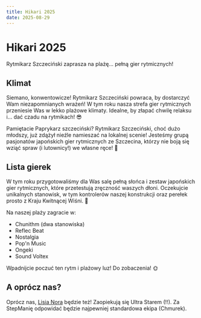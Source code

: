 ```yaml
---
title: Hikari 2025
date: 2025-08-29
---
```


# Hikari 2025

Rytmikarz Szczeciński zaprasza na plażę... pełną gier rytmicznych!

## Klimat

Siemano, konwentowicze! Rytmikarz Szczeciński powraca, by dostarczyć Wam niezapomnianych wrażeń! W tym roku nasza strefa gier rytmicznych przeniesie Was w lekko plażowe klimaty. Idealne, by złapać chwilę relaksu i... dać czadu na rytmikach! 😎

Pamiętacie Paprykarz szczeciński? Rytmikarz Szczeciński, choć dużo młodszy, już zdążył nieźle namieszać na lokalnej scenie! Jesteśmy grupą pasjonatów japońskich gier rytmicznych ze Szczecina, którzy nie boją się wziąć spraw (i lutownicy!) we własne ręce! 🤙

## Lista gierek


W tym roku przygotowaliśmy dla Was salę pełną słońca i zestaw japońskich gier rytmicznych, które przetestują zręczność waszych dłoni. Oczekujcie unikalnych stanowisk, w tym kontrolerów naszej konstrukcji oraz perełek prosto z Kraju Kwitnącej Wiśni. 🌸

Na naszej plaży zagracie w:
- Chunithm (dwa stanowiska)
- Reflec Beat
- Nostalgia
- Pop'n Music
- Ongeki
- Sound Voltex

Wpadnijcie poczuć ten rytm i plażowy luz! Do zobaczenia! 🌞

## A oprócz nas?

Oprócz nas, [Lisia Nora](https://lisianora.eu) będzie też! Zaopiekują się Ultra Starem (!!). Za StepManię odpowidać będzie najpewniej standardowa ekipa (Chmurek).